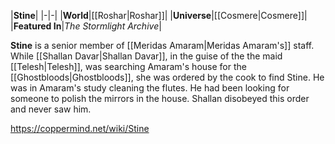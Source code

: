 |**Stine**|
|-|-|
|**World**|[[Roshar\|Roshar]]|
|**Universe**|[[Cosmere\|Cosmere]]|
|**Featured In**|*The Stormlight Archive*|

**Stine** is a senior member of [[Meridas Amaram\|Meridas Amaram's]] staff.
While [[Shallan Davar\|Shallan Davar]], in the guise of the the maid [[Telesh\|Telesh]], was searching Amaram's house for the [[Ghostbloods\|Ghostbloods]], she was ordered by the cook to find Stine. He was in Amaram's study cleaning the flutes. He had been looking for someone to polish the mirrors in the house. Shallan disobeyed this order and never saw him.



https://coppermind.net/wiki/Stine